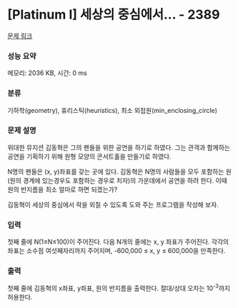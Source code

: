 # [Platinum I] 세상의 중심에서... - 2389 

[문제 링크](https://www.acmicpc.net/problem/2389) 

### 성능 요약

메모리: 2036 KB, 시간: 0 ms

### 분류

기하학(geometry), 휴리스틱(heuristics), 최소 외접원(min_enclosing_circle)

### 문제 설명

<p>위대한 뮤지션 김동혁은 그의 팬들을 위한 공연을 하기로 하였다. 그는 관객과 함께하는 공연을 기획하기 위해 원형 모양의 콘서트홀을 만들기로 하였다.</p>

<p>N명의 팬들은 (x, y)좌표를 갖는 곳에 있다. 김동혁은 N명의 사람들을 모두 포함하는 원(원의 경계에 있는경우도 포함하는 경우로 치자)의 가운데에서 공연을 하려 한다. 이때 원의 반지름을 최소 얼마로 하면 되겠는가?</p>

<p>김동혁이 세상의 중심에서 락을 외칠 수 있도록 도와 주는 프로그램을 작성해 보자.</p>

### 입력 

 <p>첫째 줄에 N(1≤N≤100)이 주어진다. 다음 N개의 줄에는 x, y 좌표가 주어진다. 각각의 좌표는 소수점 여섯째자리까지 주어지며, -600,000 ≤ x, y ≤ 600,000을 만족한다.</p>

### 출력 

 <p>첫째 줄에 김동혁의 x좌표, y좌표, 원의 반지름을 출력한다. 절대/상대 오차는 10<sup>-3</sup>까지 허용한다.</p>

